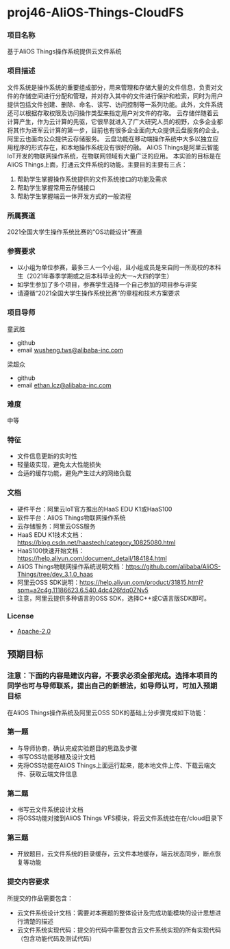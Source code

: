 # proj46-AliOS-Things-CloudFS
### 项目名称
基于AliOS Things操作系统提供云文件系统

### 项目描述

文件系统是操作系统的重要组成部分，用来管理和存储大量的文件信息，负责对文件的存储空间进行分配和管理，并对存入其中的文件进行保护和检索，同时为用户提供包括文件创建、删除、命名、读写、访问控制等一系列功能。此外，文件系统还可以根据存取权限及访问操作类型来指定用户对文件的存取。
云存储伴随着云计算产生，作为云计算的先驱，它很早就进入了广大研究人员的视野，众多企业都将其作为进军云计算的第一步，目前也有很多企业面向大众提供云盘服务的企业。阿里云也面向公众提供云存储服务。
云盘功能在移动端操作系统中大多以独立应用程序的形式存在，和本地操作系统没有很好的融。
AliOS Things是阿里云智能IoT开发的物联网操作系统，在物联网领域有大量广泛的应用。
本实验的目标是在AliOS Things上面，打通云文件系统的功能。主要目的主要有三点：

1. 帮助学生掌握操作系统提供的文件系统接口的功能及需求
2. 帮助学生掌握常用云存储接口
3. 帮助学生掌握端云一体开发方式的一般流程

### 所属赛道

2021全国大学生操作系统比赛的“OS功能设计”赛道



### 参赛要求

- 以小组为单位参赛，最多三人一个小组，且小组成员是来自同一所高校的本科生（2021年春季学期或之后本科毕业的大一~大四的学生）
- 如学生参加了多个项目，参赛学生选择一个自己参加的项目参与评奖
- 请遵循“2021全国大学生操作系统比赛”的章程和技术方案要求



### 项目导师

童武胜

* github
* email wusheng.tws@alibaba-inc.com

梁超众

* github
* email ethan.lcz@alibaba-inc.com



### 难度

中等



### 特征

* 文件信息更新的实时性
* 轻量级实现，避免太大性能损失
* 合适的缓存功能，避免产生过大的网络负载



### 文档

* 硬件平台：阿里云IoT官方推出的HaaS EDU K1或HaaS100
* 软件平台：AliOS Things物联网操作系统
* 云存储服务：阿里云OSS服务
* HaaS EDU K1技术文档：https://blog.csdn.net/haastech/category_10825080.html
* HaaS100快速开始文档：https://help.aliyun.com/document_detail/184184.html
* AliOS Things物联网操作系统说明文档：https://github.com/alibaba/AliOS-Things/tree/dev_3.1.0_haas
* 阿里云OSS SDK说明：https://help.aliyun.com/product/31815.html?spm=a2c4g.11186623.6.540.4dc426fdq0ZNv5
* 注意，阿里云提供多种语言的OSS SDK，选择C++或C语言版SDK即可。

### License

* [Apache-2.0](https://opensource.org/licenses/Apache-2.0)



## 预期目标

### 注意：下面的内容是建议内容，不要求必须全部完成。选择本项目的同学也可与导师联系，提出自己的新想法，如导师认可，可加入预期目标

在AliOS Things操作系统及阿里云OSS SDK的基础上分步骤完成如下功能：

### 第一题

* 与导师协商，确认完成实验题目的思路及步骤
* 书写OSS功能移植及设计文档
* 先将OSS功能在AliOS Things上面运行起来，能本地文件上传、下载云端文件、获取云端文件信息

### 第二题

* 书写云文件系统设计文档
* 将OSS功能对接到AliOS Things VFS模块，将云文件系统挂在在/cloud目录下

### 第三题

* 开放题目，云文件系统的目录缓存，云文件本地缓存，端云状态同步，断点恢复等功能

### 提交内容要求

所提交的作品需要包含：

* 云文件系统设计文档：需要对本赛题的整体设计及完成功能模块的设计思想进行清楚的描述
* 云文件系统实现代码：提交的代码中需要包含云文件系统实现的所有实现代码（包含功能代码及测试代码）
